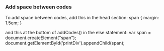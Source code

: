 ### Add space between codes
To add space between codes, add this in the head section:
span {
                margin: 1.5em;
}

and this at the bottom of addCodes() in the else statement:
var span = document.createElement("span");
document.getElementById('printDiv').appendChild(span);

